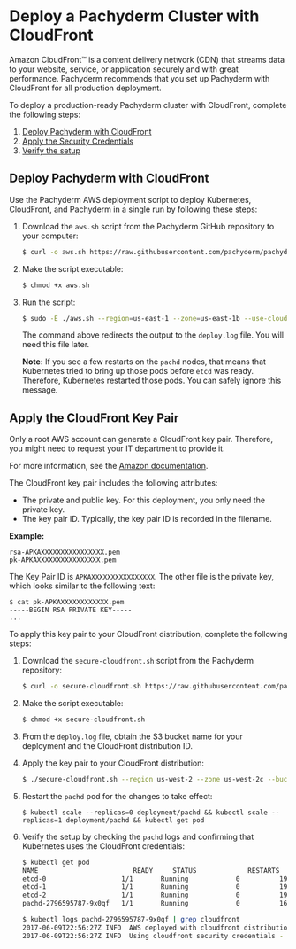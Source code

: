 # Deploy a Pachyderm Cluster with CloudFront

Amazon CloudFront™ is a content delivery network (CDN) that
streams data to your website, service, or application securely
and with great performance. Pachyderm recommends that you
set up Pachyderm with CloudFront for all production
deployment.

To deploy a production-ready Pachyderm cluster with CloudFront,
complete the following steps:

1. [Deploy Pachyderm with CloudFront](#deploy-pachyderm-with-cloudfront)
3. [Apply the Security Credentials](#apply-the-cloudfront-key-pair)
4. [Verify the setup](#verify-the-setup)

## Deploy Pachyderm with CloudFront

Use the Pachyderm AWS deployment script to deploy Kubernetes, CloudFront,
and Pachyderm in a single run by following these steps:

1. Download the `aws.sh` script from the Pachyderm GitHub
repository to your computer:

   ```bash
   $ curl -o aws.sh https://raw.githubusercontent.com/pachyderm/pachyderm/master/etc/deploy/aws.sh
   ```

1. Make the script executable:

   ```bash
   $ chmod +x aws.sh
   ```

1. Run the script:

   ```bash
   $ sudo -E ./aws.sh --region=us-east-1 --zone=us-east-1b --use-cloudfront &> deploy.log
   ```

   The command above redirects the output to the `deploy.log` file.
   You will need this file later.

   **Note:** If you see a few restarts on the `pachd` nodes, that means that
   Kubernetes tried to bring up those pods before `etcd` was ready. Therefore,
   Kubernetes restarted those pods. You can safely ignore this message.

## Apply the CloudFront Key Pair

Only a root AWS account can generate a CloudFront key pair. Therefore,
you might need to request your IT department to provide it.

For more information, see the [Amazon documentation](http://docs.aws.amazon.com/AmazonCloudFront/latest/DeveloperGuide/private-content-trusted-signers.html#private-content-creating-cloudfront-key-pairs).

The CloudFront key pair includes the following attributes:

- The private and public key. For this deployment, you only need the private
key.
- The key pair ID. Typically, the key pair ID is recorded in the filename.

**Example:**

```
rsa-APKAXXXXXXXXXXXXXXXX.pem
pk-APKAXXXXXXXXXXXXXXXX.pem
```

The Key Pair ID is `APKAXXXXXXXXXXXXXXXX`. The other file is
the private key, which looks similar to the following text:

```
$ cat pk-APKAXXXXXXXXXXXX.pem
-----BEGIN RSA PRIVATE KEY-----
...
```

To apply this key pair to your CloudFront distribution, complete
the following steps:

1. Download the `secure-cloudfront.sh` script from the Pachyderm
repository:

   ```bash
   $ curl -o secure-cloudfront.sh https://raw.githubusercontent.com/pachyderm/pachyderm/master/etc/deploy/cloudfront/secure-cloudfront.sh
   ```

1. Make the script executable:

   ```bash
   $ chmod +x secure-cloudfront.sh
   ```

1. From the `deploy.log` file, obtain the S3 bucket name for your
deployment and the CloudFront distribution ID.

1. Apply the key pair to your CloudFront distribution:

   ```bash
   $ ./secure-cloudfront.sh --region us-west-2 --zone us-west-2c --bucket YYYY-pachyderm-store --cloudfront-distribution-id E1BEBVLIDYTLEV  --cloudfront-keypair-id APKAXXXXXXXXXXXX --cloudfront-private-key-file ~/Downloads/pk-APKAXXXXXXXXXXXX.pem
   ```

1. Restart the `pachd` pod for the
changes to take effect:

   ```
   $ kubectl scale --replicas=0 deployment/pachd && kubectl scale --replicas=1 deployment/pachd && kubectl get pod
   ```

1. Verify the setup by checking the `pachd` logs and confirming that
Kubernetes uses the CloudFront credentials:

   ```bash
   $ kubectl get pod
   NAME                        READY     STATUS             RESTARTS   AGE
   etcd-0                   1/1       Running            0          19h
   etcd-1                   1/1       Running            0          19h
   etcd-2                   1/1       Running            0          19h
   pachd-2796595787-9x0qf   1/1       Running            0          16h

   $ kubectl logs pachd-2796595787-9x0qf | grep cloudfront
   2017-06-09T22:56:27Z INFO  AWS deployed with cloudfront distribution at d3j9kenawdv8p0
   2017-06-09T22:56:27Z INFO  Using cloudfront security credentials - keypair ID (APKAXXXXXXXXX) - to sign cloudfront URLs
   ```

